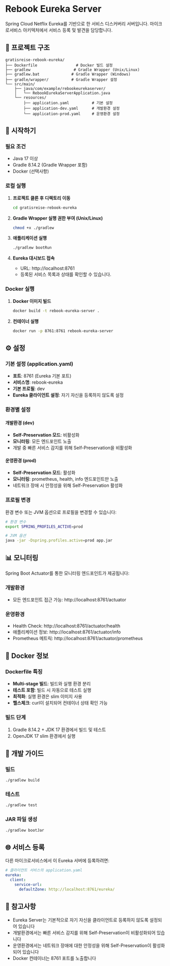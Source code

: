 # Rebook Eureka Server

Spring Cloud Netflix Eureka를 기반으로 한 서비스 디스커버리 서버입니다. 마이크로서비스 아키텍처에서 서비스 등록 및 발견을 담당합니다.

## 📁 프로젝트 구조

```
gratisreise-rebook-eureka/
├── Dockerfile                 # Docker 빌드 설정
├── gradlew                   # Gradle Wrapper (Unix/Linux)
├── gradlew.bat              # Gradle Wrapper (Windows)
├── gradle/wrapper/          # Gradle Wrapper 설정
└── src/main/
    ├── java/com/example/rebookeurekaserver/
    │   └── RebookEurekaServerApplication.java
    └── resources/
        ├── application.yaml          # 기본 설정
        ├── application-dev.yaml      # 개발환경 설정
        └── application-prod.yaml     # 운영환경 설정
```

## 🚀 시작하기

### 필요 조건

- Java 17 이상
- Gradle 8.14.2 (Gradle Wrapper 포함)
- Docker (선택사항)

### 로컬 실행

1. **프로젝트 클론 후 디렉토리 이동**
   ```bash
   cd gratisreise-rebook-eureka
   ```

2. **Gradle Wrapper 실행 권한 부여 (Unix/Linux)**
   ```bash
   chmod +x ./gradlew
   ```

3. **애플리케이션 실행**
   ```bash
   ./gradlew bootRun
   ```

4. **Eureka 대시보드 접속**
    - URL: http://localhost:8761
    - 등록된 서비스 목록과 상태를 확인할 수 있습니다.

### Docker 실행

1. **Docker 이미지 빌드**
   ```bash
   docker build -t rebook-eureka-server .
   ```

2. **컨테이너 실행**
   ```bash
   docker run -p 8761:8761 rebook-eureka-server
   ```

## ⚙️ 설정

### 기본 설정 (application.yaml)

- **포트**: 8761 (Eureka 기본 포트)
- **서비스명**: rebook-eureka
- **기본 프로필**: dev
- **Eureka 클라이언트 설정**: 자기 자신을 등록하지 않도록 설정

### 환경별 설정

#### 개발환경 (dev)
- **Self-Preservation 모드**: 비활성화
- **모니터링**: 모든 엔드포인트 노출
- 개발 중 빠른 서비스 감지를 위해 Self-Preservation을 비활성화

#### 운영환경 (prod)
- **Self-Preservation 모드**: 활성화
- **모니터링**: prometheus, health, info 엔드포인트만 노출
- 네트워크 장애 시 안정성을 위해 Self-Preservation 활성화

### 프로필 변경

환경 변수 또는 JVM 옵션으로 프로필을 변경할 수 있습니다:

```bash
# 환경 변수
export SPRING_PROFILES_ACTIVE=prod

# JVM 옵션
java -jar -Dspring.profiles.active=prod app.jar
```

## 📊 모니터링

Spring Boot Actuator를 통한 모니터링 엔드포인트가 제공됩니다:

### 개발환경
- 모든 엔드포인트 접근 가능: http://localhost:8761/actuator

### 운영환경
- Health Check: http://localhost:8761/actuator/health
- 애플리케이션 정보: http://localhost:8761/actuator/info
- Prometheus 메트릭: http://localhost:8761/actuator/prometheus

## 🐳 Docker 정보

### Dockerfile 특징
- **Multi-stage 빌드**: 빌드와 실행 환경 분리
- **테스트 포함**: 빌드 시 자동으로 테스트 실행
- **최적화**: 실행 환경은 slim 이미지 사용
- **헬스체크**: curl이 설치되어 컨테이너 상태 확인 가능

### 빌드 단계
1. Gradle 8.14.2 + JDK 17 환경에서 빌드 및 테스트
2. OpenJDK 17 slim 환경에서 실행

## 🔧 개발 가이드

### 빌드
```bash
./gradlew build
```

### 테스트
```bash
./gradlew test
```

### JAR 파일 생성
```bash
./gradlew bootJar
```

## 🌐 서비스 등록

다른 마이크로서비스에서 이 Eureka 서버에 등록하려면:

```yaml
# 클라이언트 서비스의 application.yaml
eureka:
  client:
    service-url:
      defaultZone: http://localhost:8761/eureka/
```

## 📝 참고사항

- Eureka Server는 기본적으로 자기 자신을 클라이언트로 등록하지 않도록 설정되어 있습니다
- 개발환경에서는 빠른 서비스 감지를 위해 Self-Preservation이 비활성화되어 있습니다
- 운영환경에서는 네트워크 장애에 대한 안정성을 위해 Self-Preservation이 활성화되어 있습니다
- Docker 컨테이너는 8761 포트를 노출합니다